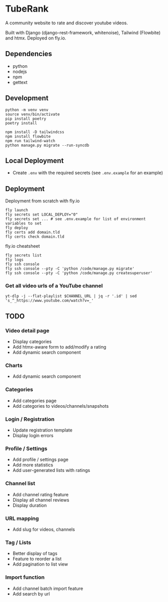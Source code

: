 # TubeRank

A community website to rate and discover youtube videos.

Built with Django (django-rest-framework, whitenoise), Tailwind (Flowbite) and htmx. Deployed on fly.io.

## Dependencies

- python
- nodejs
- npm
- gettext

## Development

```
python -m venv venv
source venv/bin/activate
pip install poetry
poetry install
```

```
npm install -D tailwindcss
npm install flowbite
npm run tailwind-watch
python manage.py migrate --run-syncdb
```

## Local Deployment

- Create `.env` with the required secrets (see `.env.example` for an example)

## Deployment

Deployment from scratch with fly.io

```
fly launch
fly secrets set LOCAL_DEPLOY="0"
fly secrets set ... # see .env.example for list of environment variables to set
fly deploy
fly certs add domain.tld
fly certs check domain.tld
```

fly.io cheatsheet

```
fly secrets list
fly logs
fly ssh console
fly ssh console --pty -C 'python /code/manage.py migrate'
fly ssh console --pty -C 'python /code/manage.py createsuperuser'
```

### Get all video urls of a YouTube channel

```
yt-dlp -j --flat-playlist $CHANNEL_URL | jq -r '.id' | sed 's_^_https://www.youtube.com/watch?v=_'
```

## TODO

### Video detail page
- Display categories
- Add htmx-aware form to add/modify a rating
- Add dynamic search component

### Charts
- Add dynamic search component

### Categories
- Add categories page
- Add categories to videos/channels/snapshots

### Login / Registration
- Update registration template
- Display login errors

### Profile / Settings
- Add profile / settings page
- Add more statistics
- Add user-generated lists with ratings

### Channel list
- Add channel rating feature
- Display all channel reviews
- Display duration

### URL mapping
- Add slug for videos, channels

### Tag / Lists
- Better display of tags
- Feature to reorder a list
- Add pagination to list view

### Import function
- Add channel batch import feature
- Add search by url

